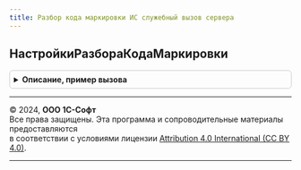 ```yaml
---
title: Разбор кода маркировки ИС служебный вызов сервера
---
```



## НастройкиРазбораКодаМаркировки
<details style="margin: 1em 0; padding: 0.5em; border: 1px solid #ccc; border-radius: 6px;">

<summary style="font-weight: bold; cursor: pointer;">Описание, пример вызова</summary>

```bsl

Функция НастройкиРазбораКодаМаркировки(ВидыПродукции = Неопределено, ТолькоУчитываемыеВидыПродукции = Истина) Экспорт
```

Пример вызова
```bsl
Результат = РазборКодаМаркировкиИССлужебныйВызовСервера.НастройкиРазбораКодаМаркировки(ВидыПродукции, ТолькоУчитываемыеВидыПродукции);
```
</details>

---

© 2024, **ООО 1С-Софт**  
Все права защищены. Эта программа и сопроводительные материалы предоставляются  
в соответствии с условиями лицензии [Attribution 4.0 International (CC BY 4.0)](https://creativecommons.org/licenses/by/4.0/legalcode).

---

